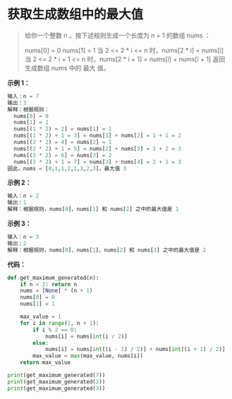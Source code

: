 # 获取生成数组中的最大值

> 给你一个整数 n 。按下述规则生成一个长度为 n + 1 的数组 nums ：
>
> nums[0] = 0
> nums[1] = 1
> 当 2 <= 2 * i <= n 时，nums[2 * i] = nums[i]
> 当 2 <= 2 * i + 1 <= n 时，nums[2 * i + 1] = nums[i] + nums[i + 1]
> 返回生成数组 nums 中的 最大 值。



**示例 1：**

```python
输入：n = 7
输出：3
解释：根据规则：
  nums[0] = 0
  nums[1] = 1
  nums[(1 * 2) = 2] = nums[1] = 1
  nums[(1 * 2) + 1 = 3] = nums[1] + nums[2] = 1 + 1 = 2
  nums[(2 * 2) = 4] = nums[2] = 1
  nums[(2 * 2) + 1 = 5] = nums[2] + nums[3] = 1 + 2 = 3
  nums[(3 * 2) = 6] = nums[3] = 2
  nums[(3 * 2) + 1 = 7] = nums[3] + nums[4] = 2 + 1 = 3
因此，nums = [0,1,1,2,1,3,2,3]，最大值 3
```



**示例 2：**

```python
输入：n = 2
输出：1
解释：根据规则，nums[0]、nums[1] 和 nums[2] 之中的最大值是 1
```



**示例 3：**

```python
输入：n = 3
输出：2
解释：根据规则，nums[0]、nums[1]、nums[2] 和 nums[3] 之中的最大值是 2
```



**代码：**

```python
def get_maximum_generated(n):
    if n < 2: return n
    nums = [None] * (n + 1)
    nums[0] = 0
    nums[1] = 1

    max_value = 1
    for i in range(2, n + 1):
        if i % 2 == 0:
            nums[i] = nums[int(i / 2)]
        else:
            nums[i] = nums[int((i - 1) / 2)] + nums[int((i + 1) / 2)]
        max_value = max(max_value, nums[i])
    return max_value

print(get_maximum_generated(7))
print(get_maximum_generated(2))
print(get_maximum_generated(3))
```

